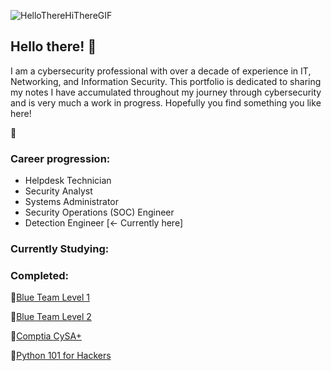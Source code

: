 ![HelloThereHiThereGIF](https://github.com/securitypoodle/securitypoodle/assets/123969558/9b69141f-2291-4b05-acbd-2789a0e710e7)
## Hello there! 👋


I am a cybersecurity professional with over a decade of experience in IT, Networking, and Information Security. 
This portfolio is dedicated to sharing my notes I have accumulated throughout my journey through cybersecurity and is very much a work in progress. Hopefully you find something you like here!

🐩

### Career progression:
- Helpdesk Technician
- Security Analyst
- Systems Administrator
- Security Operations (SOC) Engineer
- Detection Engineer \[<- Currently here\]

### Currently Studying: 


### Completed:
📘[Blue Team Level 1](https://www.securityblue.team/why-btl1)

📘[Blue Team Level 2](https://www.securityblue.team/btl2)

📘[Comptia CySA+](https://www.comptia.org/certifications/cybersecurity-analyst)

📘[Python 101 for Hackers](https://academy.tcm-sec.com/p/python-101-for-hackers)
